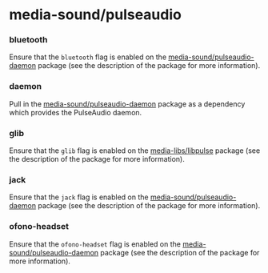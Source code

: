 # media-sound/pulseaudio

### bluetooth
Ensure that the `bluetooth` flag is enabled on the [media-sound/pulseaudio-daemon](../media-sound/pulseaudio-daemon.md) package (see the description of the package for more information).

### daemon
Pull in the [media-sound/pulseaudio-daemon](../media-sound/pulseaudio-daemon.md) package as a dependency which provides the PulseAudio daemon.

### glib
Ensure that the `glib` flag is enabled on the [media-libs/libpulse](../media-libs/libpulse.md) package (see the description of the package for more information).

### jack
Ensure that the `jack` flag is enabled on the [media-sound/pulseaudio-daemon](../media-sound/pulseaudio-daemon.md) package (see the description of the package for more information).

### ofono-headset
Ensure that the `ofono-headset` flag is enabled on the [media-sound/pulseaudio-daemon](../media-sound/pulseaudio-daemon.md) package (see the description of the package for more information).

